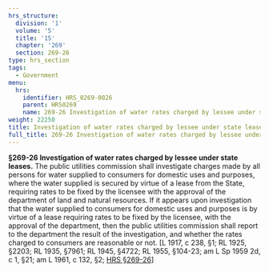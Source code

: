 ```yaml
---
hrs_structure:
  division: '1'
  volume: '5'
  title: '15'
  chapter: '269'
  section: 269-26
type: hrs_section
tags:
  - Government
menu:
  hrs:
    identifier: HRS_0269-0026
    parent: HRS0269
    name: 269-26 Investigation of water rates charged by lessee under state leases
weight: 22250
title: Investigation of water rates charged by lessee under state leases
full_title: 269-26 Investigation of water rates charged by lessee under state leases
---
```

**§269-26 Investigation of water rates charged by lessee under state leases.** The public utilities commission shall investigate charges made by all persons for water supplied to consumers for domestic uses and purposes, where the water supplied is secured by virtue of a lease from the State, requiring rates to be fixed by the licensee with the approval of the department of land and natural resources. If it appears upon investigation that the water supplied to consumers for domestic uses and purposes is by virtue of a lease requiring rates to be fixed by the licensee, with the approval of the department, then the public utilities commission shall report to the department the result of the investigation, and whether the rates charged to consumers are reasonable or not. [L 1917, c 238, §1; RL 1925, §2203; RL 1935, §7961; RL 1945, §4722; RL 1955, §104-23; am L Sp 1959 2d, c 1, §21; am L 1961, c 132, §2; [HRS §269-26](/title-15/chapter-269/section-269-26/)]